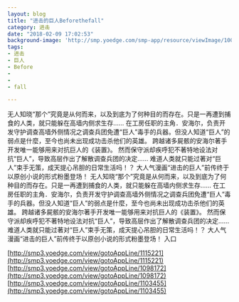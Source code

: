 ```yaml
---
layout: blog
title: "进击的巨人Beforethefall"
category: 进击
date: "2018-02-09 17:02:53"
background-image: 'http://smp.yoedge.com/smp-app/resource/viewImage/1001882appline.png'
tags:
- 进击
- 巨人
- Before
-  
-  
- fall

---
```

无人知晓“那个”究竟是从何而来，以及到底为了何种目的而存在。只是一再遭到捕食的人类，就只能躲在高墙内侧求生存…… 在工房任职的主角．安海尔，负责开发守护调查高墙外侧情况之调查兵团免遭“巨人”毒手的兵器。但没人知道“巨人”的弱点是什麼，至今也尚未出现成功击杀他们的英雄。 跨越诸多屍骸的安海尔著手开发唯一能够用来对抗巨人的《装置》。 然而保守派却疾呼犯不著特地设法对抗“巨人”，导致高层作出了解散调查兵团的决定…… 难道人类就只能过著对“巨人”束手无策，成天提心吊胆的日常生活吗！？ 大人气漫画“进击的巨人”前传终于以原创小说的形式粉墨登场！
无人知晓“那个”究竟是从何而来，以及到底为了何种目的而存在。只是一再遭到捕食的人类，就只能躲在高墙内侧求生存…… 在工房任职的主角．安海尔，负责开发守护调查高墙外侧情况之调查兵团免遭“巨人”毒手的兵器。但没人知道“巨人”的弱点是什麼，至今也尚未出现成功击杀他们的英雄。 跨越诸多屍骸的安海尔著手开发唯一能够用来对抗巨人的《装置》。 然而保守派却疾呼犯不著特地设法对抗“巨人”，导致高层作出了解散调查兵团的决定…… 难道人类就只能过著对“巨人”束手无策，成天提心吊胆的日常生活吗！？ 大人气漫画“进击的巨人”前传终于以原创小说的形式粉墨登场！
入口

[http://smp3.yoedge.com/view/gotoAppLine/1115221](http://smp3.yoedge.com/view/gotoAppLine/1115221)
[http://smp3.yoedge.com/view/gotoAppLine/1098172](http://smp3.yoedge.com/view/gotoAppLine/1098172)
[http://smp3.yoedge.com/view/gotoAppLine/1103455](http://smp3.yoedge.com/view/gotoAppLine/1103455)

        
